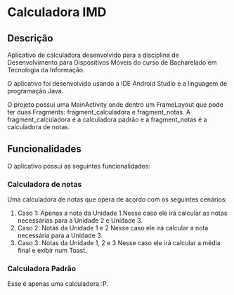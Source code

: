 # Calculadora IMD

## Descrição

Aplicativo de calculadora desenvolvido para a disciplina de Desenvolvimento para Dispositivos Móveis do curso de Bacharelado em Tecnologia da Informação.

O aplicativo foi desenvolvido usando a IDE Android Studio e a linguagem de programação Java.

O projeto possui uma MainActivity onde dentro um FrameLayout que pode ter duas Fragments: fragment_calculadora e fragment_notas. A fragment_calculadora é a calculadora padrão e a fragment_notas é a calculadora de notas.

## Funcionalidades

O aplicativo possui as seguintes funcionalidades:

### Calculadora de notas

Uma calculadora de notas que opera de acordo com os seguintes cenários:

1. Caso 1: Apenas a nota da Unidade 1
    Nesse caso ele irá calcular as notas necessárias para a Unidade 2 e Unidade 3.
2. Caso 2: Notas da Unidade 1 e 2
    Nesse caso ele irá calcular a nota necessária para a Unidade 3.
3. Caso 3: Notas da Unidade 1, 2 e 3
    Nesse caso ele irá calcular a média final e exibir num Toast.

### Calculadora Padrão

Esse é apenas uma calculadora :P.
